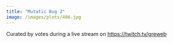 ```yaml
---
title: "Mutatic Bug 2"
image: /images/plots/406.jpg
---
```


Curated by votes during a live stream on https://twitch.tv/greweb
